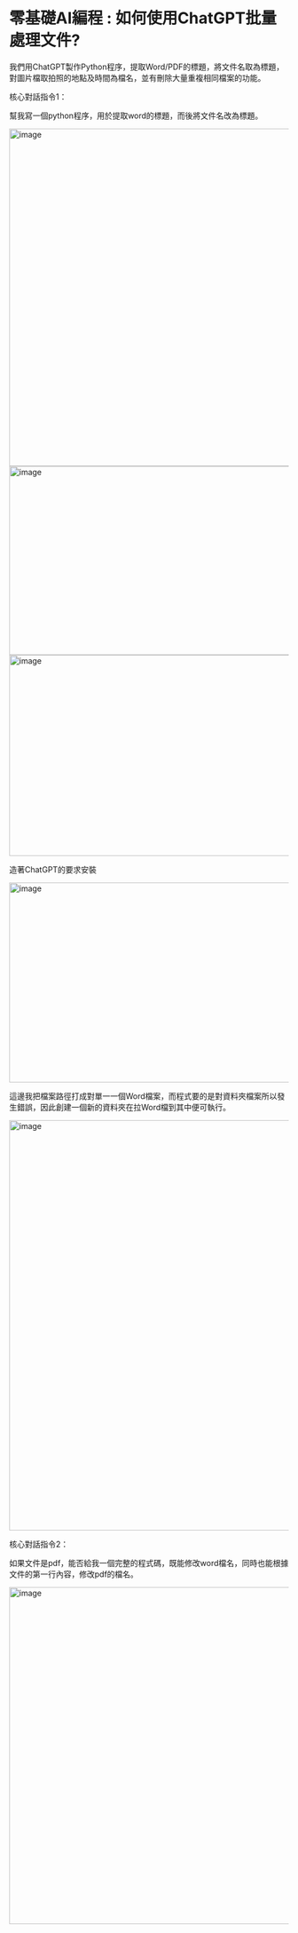 # 零基礎AI編程 : 如何使用ChatGPT批量處理文件?
我們用ChatGPT製作Python程序，提取Word/PDF的標題，將文件名取為標題，對圖片檔取拍照的地點及時間為檔名，並有刪除大量重複相同檔案的功能。


核心對話指令1：

幫我寫一個python程序，用於提取word的標題，而後將文件名改為標題。

<img width="1017" height="608" alt="image" src="https://github.com/user-attachments/assets/9fe49ef1-2969-4338-a9c0-0fbe0c0cf15c" />

<img width="1024" height="340" alt="image" src="https://github.com/user-attachments/assets/c65fcd24-8d92-4ccd-915b-9e32e1929449" />

<img width="996" height="362" alt="image" src="https://github.com/user-attachments/assets/87adb076-5b4f-4a7b-9e26-000a6d9d1969" />

造著ChatGPT的要求安裝

<img width="1157" height="360" alt="image" src="https://github.com/user-attachments/assets/b1f50530-864e-4111-a784-73921d9a504c" />

這邊我把檔案路徑打成對單一一個Word檔案，而程式要的是對資料夾檔案所以發生錯誤，因此創建一個新的資料夾在拉Word檔到其中便可執行。

<img width="965" height="739" alt="image" src="https://github.com/user-attachments/assets/eeef8f39-001b-4dda-b035-e65aeefb5556" />

核心對話指令2：

如果文件是pdf，能否給我一個完整的程式碼，既能修改word檔名，同時也能根據文件的第一行內容，修改pdf的檔名。


<img width="954" height="607" alt="image" src="https://github.com/user-attachments/assets/243c4431-df07-415a-90c7-3815c0aa1b6e" />

